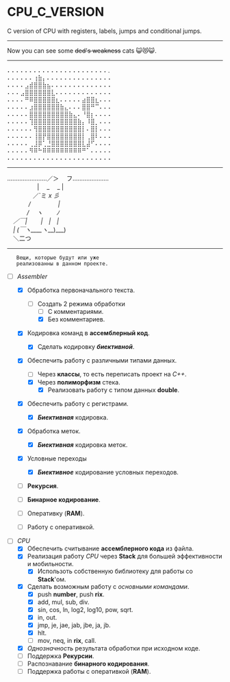 # CPU_C_VERSION
C version of CPU with registers, labels, jumps and conditional jumps.
______________
Now you can see some ~~ded's weakness~~ cats 😺😻😺. 
______________    
⠄⠄⠄⠄⠄⠄⠄⠄⠄⠄⠄⠄⠄⠄⠄⠄⠄⠄⠄⠄⠄⠄⠄.  
⠄⠄⠄⠄⠄⠄⢰⣷⡄⠄⠄⠄⠄⠄⠄⠄⠄⠄⠄⠄⠄⠄⠄⠄  
⠄⠄⠄⠄⣠⣾⣿⣿⣷⣦⠄⠄⠄⠄⠄⠄⠄⠄⠄⠄⠄⠄⠄⠄  
⠄⠄⠄⣠⣿⣿⣿⣿⣿⣿⣇⠄⠄⠄⠄⠄⠄⠄⠄⠄⠄⠄⠄⠄  
⠄⠄⠄⠄⠛⠿⣿⣿⣿⣿⣿⣆⠄⠄⠄⠄⠄⣴⣿⣿⣆⠄⠄⠄  
⠄⠄⠄⠄⠄⣰⣿⣿⣿⣿⣿⣿⣷⣄⠄⠄⠄⣿⣿⠛⠉⠄⠄⠄   
⠄⠄⠄⠄⠄⣿⣿⣿⣿⣿⣿⣿⣿⣿⣷⣄⠄⠘⣿⡆⠄⠄⠄⠄   
⠄⠄⠄⠄⠄⢹⣿⣿⣿⣿⣿⣿⣿⣿⣿⣿⣷⡄⠸⣿⡀⠄⠄⠄  
⠄⠄⠄⠄⠄⠄⢻⣿⣿⣿⣿⣿⣿⣿⣿⣿⣿⡇⠄⣿⡇⠄⠄⠄  
⠄⠄⠄⠄⠄⠄⢸⣿⡟⣿⣿⣿⣿⣿⣿⣿⣿⡇⢀⣿⠇⠄⠄⠄  
⠄⠄⠄⠄⠄⢀⣸⡿⢁⣘⣿⣿⣿⣿⣿⣿⣿⣇⣼⠋⠄⠄⠄⠄  
⠄⠄⠄⠄⠄⠻⠿⠓⠿⠿⠿⠿⠿⠿⠿⠿⠿⠛⠁⠄⠄⠄⠄⠄  
⠄⠄⠄⠄⠄⠄⠄⠄⠄⠄⠄⠄⠄⠄⠄⠄⠄⠄⠄⠄⠄⠄⠄⠄  
______________________  
.......................／＞　 フ.....................  
　　　　　| 　_　 _ |  
　 　　　／`ミ _x 彡  
　　 　 /　　　 　 |  
　　　 /　 ヽ　　 ﾉ  
　／￣|　　 |　|　|  
　| (￣ヽ____ヽ___)___)  
　＼二つ  
 _____________________
 
 ```  
    Вещи, которые будут или уже   
    реализованны в данном проекте.  
``` 
- [ ] _Assembler_
    - [X] Обработка первоначального текста.
        - [ ] Создать 2 режима обработки
            - [ ] С комментариями.
            - [X] Без комментариев.
    - [X] Кодировка команд в __ассемблерный код__.  
        - [X] Сделать кодировку ***биективной***.
    - [X] Обеспечить работу с различными типами данных.
        - [ ] Через __классы__, то есть переписать проект на _C++_. 
        - [X] Через __полиморфизм__ стека.
            - [X] Реализовать работу с типом данных __double__.  
    - [X] Обеспечить работу с регистрами.
        - [X] ***Биективная*** кодировка.
    - [X] Обработка меток.
        - [X] ***Биективная*** кодировка меток.  
    - [X] Условные переходы
        - [X] ***Биективное*** кодирование условных переходов.  
    - [ ] __Рекурсия__.
    - [ ] __Бинарное кодирование__.
    - [ ] Оперативку (__RAM__).
    - [ ] Работу с оперативкой.  
    
        
- [ ] _CPU_
    - [X] Обеспечить считывание __ассемблерного кода__ из файла.  
    - [X] Реализация работу _CPU_ через __Stack__ для большей эффективности и мобильности.
        - [X] Использоть собственную библиотеку для работы со __Stack__'ом.
    - [X] Сделать возможным работу с _основными командами_.
        - [X] push __number__, push __rix__.  
        - [X] add, mul, sub, div.
        - [X] sin, cos, ln, log2, log10, pow, sqrt.
        - [X] in, out.
        - [X] jmp, je, jae, jab, jbe, ja, jb.
        - [X] hlt.
        - [ ] mov, neq, in __rix__, call.
    - [X] _Однозначность_ результата обработки при исходном коде.
    - [ ] Поддержка __Рекурсии__.
    - [ ] Распознавание __бинарного кодирования__.
    - [ ] Поддержка работы с оперативкой (__RAM__).
